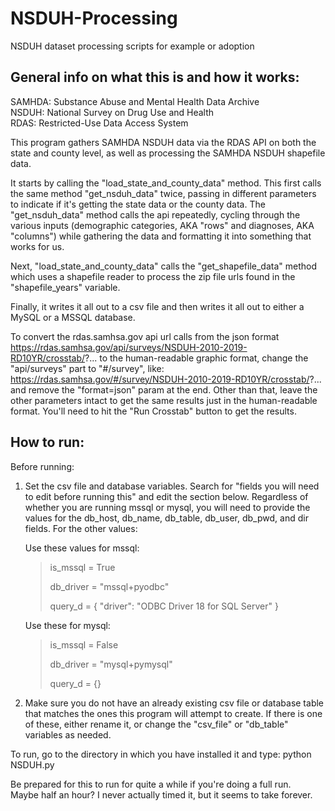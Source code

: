 # NSDUH-Processing
NSDUH dataset processing scripts for example or adoption

## General info on what this is and how it works:

SAMHDA: Substance Abuse and Mental Health Data Archive <br> 
NSDUH: National Survey on Drug Use and Health <br>
RDAS: Restricted-Use Data Access System <br>  

This program gathers SAMHDA NSDUH data via the RDAS API on both the state and 
county level, as well as processing the SAMHDA NSDUH shapefile data. 

It starts by calling the "load_state_and_county_data" method.  This first calls
the same method "get_nsduh_data" twice, passing in different parameters to 
indicate if it's getting the state data or the county data.  The 
"get_nsduh_data" method calls the api repeatedly, cycling through the various 
inputs (demographic categories, AKA "rows" and diagnoses, AKA "columns") while 
gathering the data and formatting it into something that works for us. 

Next, "load_state_and_county_data" calls the "get_shapefile_data" method which 
uses a shapefile reader to process the zip file urls found in the 
"shapefile_years" variable.  

Finally, it writes it all out to a csv file and then writes it all out to either 
a MySQL or a MSSQL database.  

To convert the rdas.samhsa.gov api url calls from the json format 
https://rdas.samhsa.gov/api/surveys/NSDUH-2010-2019-RD10YR/crosstab/?...
to the human-readable graphic format, change the "api/surveys" part to "#/survey", like:
https://rdas.samhsa.gov/#/survey/NSDUH-2010-2019-RD10YR/crosstab/?...
and remove the "format=json" param at the end. Other than that, leave the other 
parameters intact to get the same results just in the human-readable format.
You'll need to hit the "Run Crosstab" button to get the results.


## How to run:

Before running:
1. Set the csv file and database variables.  Search for "fields you will need
to edit before running this" and edit the section below.  Regardless of whether
you are running mssql or mysql, you will need to provide the values for the
db_host, db_name, db_table, db_user, db_pwd, and dir fields.  For the
other values:

    Use these values for mssql:
    > is_mssql = True
    > 
    > db_driver = "mssql+pyodbc"
    >
    > query_d = { "driver": "ODBC Driver 18 for SQL Server" }
    
    Use these for mysql:
    > is_mssql = False
    >
    > db_driver = "mysql+pymysql"
    >
    > query_d = {}

3. Make sure you do not have an already existing csv file or database table
that matches the ones this program will attempt to create.  If there is one 
of these, either rename it, or change the "csv_file" or "db_table" variables 
as needed.

To run, go to the directory in which you have installed it and type:
python NSDUH.py

Be prepared for this to run for quite a while if you're doing a full run.  
Maybe half an hour?  I never actually timed it, but it seems to take forever.
